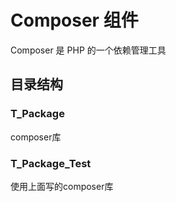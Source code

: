 # Composer 组件
Composer 是 PHP 的一个依赖管理工具

## 目录结构

### T_Package
composer库

### T_Package_Test
使用上面写的composer库
